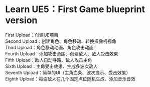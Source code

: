 Learn UE5：First Game blueprint version
==========================
First Upload：创建UE项目  
Second Upload：创建角色、角色移动、转换摄像机视角  
Third Upload：角色移动动画、角色攻击动画  
Fourth Upload：添加攻击范围、创建敌人、敌人受击效果  
Fifth Upload：敌人自动寻路、敌人攻击主角  
Sixth Upload：主角受击效果、生成多波次敌人  
Seventh Upload：简单的UI（主角血条、波次提示、受击效果）  
Eighth Upload：每波敌人在几个固定点位随机生成、添加音乐音效  